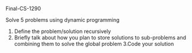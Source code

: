 Final-CS-1290

Solve 5 problems using dynamic programming

1. Define the problem/solution recursively
2. Briefly talk about how you plan to store solutions to sub-problems and combining them to solve the global problem
3.Code your solution
